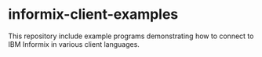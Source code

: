 # informix-client-examples

This repository include example programs demonstrating how to connect to IBM Informix in various client languages.

